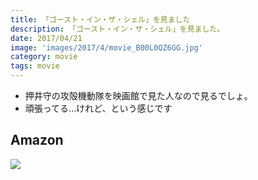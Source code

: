 ```yaml
---
title: 「ゴースト・イン・ザ・シェル」を見ました
description: 「ゴースト・イン・ザ・シェル」を見ました。
date: 2017/04/21
image: 'images/2017/4/movie_B00L0QZ6GG.jpg'
category: movie
tags: movie
---
```


- 押井守の攻殻機動隊を映画館で見た人なので見るでしょ。
- 頑張ってる...けれど、という感じです

## Amazon

[![](http://images-jp.amazon.com/images/P/B00L0QZ6GG.09.MAIN._SCLZZZZZZZ_.jpg)](https://www.amazon.co.jp/dp/B00L0QZ6GG/)
